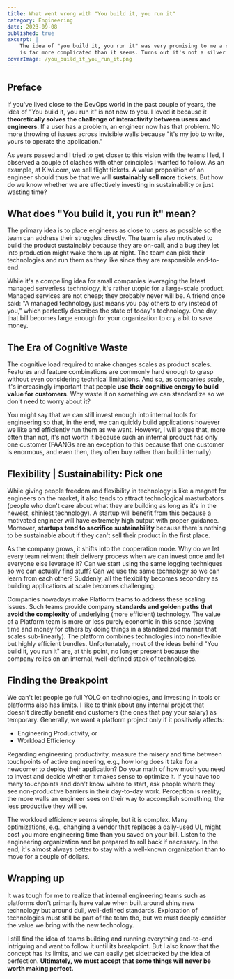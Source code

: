 ```yaml
---
title: What went wrong with "You build it, you run it" 
category: Engineering
date: 2023-09-08
published: true
excerpt: |
    The idea of "you build it, you run it" was very promising to me a couple of years ago. Unfortunately, its execution
    is far more complicated than it seems. Turns out it's not a silver bullet.
coverImage: /you_build_it_you_run_it.png
---
```


## Preface

If you've lived close to the DevOps world in the past couple of years, the idea of "You build it, you run it" is not new to you.
I loved it because it **theoretically solves the challenge of interactivity between users and engineers**. If a user has a problem,
an engineer now has that problem. No more throwing of issues across invisible walls because "it's my job to write, yours to operate the application."

As years passed and I tried to get closer to this vision with the teams I led, I observed a couple of clashes with other principles I wanted to follow.
As an example, at Kiwi.com, we sell flight tickets. A value proposition of an engineer should thus be that we will **sustainably sell more** tickets.
But how do we know whether we are effectively investing in sustainability or just wasting time? 

## What does "You build it, you run it" mean?

The primary idea is to place engineers as close to users as possible so the team can address their struggles directly.
The team is also motivated to build the product sustainably because they are on-call, and a bug they let into production might wake
them up at night. The team can pick their technologies and run them as they like since they are responsible end-to-end.

While it's a compelling idea for small companies leveraging the latest managed serverless technology, it's rather utopic for a large-scale product. Managed services are not cheap; they probably never will be. A friend once said: "A managed technology just means you pay others to cry instead of you," which perfectly describes the state of today's technology. One day, that bill becomes large enough for your organization to cry a bit to save money.

## The Era of Cognitive Waste

The cognitive load required to make changes scales as product scales. Features and feature combinations are commonly hard enough to grasp without even considering technical limitations. And so, as companies scale, it's increasingly important that people **use their cognitive energy to build value for customers**. Why waste it on something we can standardize so we don't need to worry about it?

You might say that we can still invest enough into internal tools for engineering so that, in the end, we can quickly build applications however we like and efficiently run them as we want. However, I will argue that, more often than not, it's not worth it because such an internal product has only one customer (FAANGs are an exception to this because that one customer is enormous, and even then, they often buy rather than build internally).

## Flexibility | Sustainability: Pick one

While giving people freedom and flexibility in technology is like a magnet for engineers on the market, it also tends to attract technological masturbators
(people who don't care about what they are building as long as it's in the newest, shiniest technology). A startup will benefit from this because a
motivated engineer will have extremely high output with proper guidance. Moreover, **startups tend to sacrifice sustainability** because there's nothing to be sustainable about if they can't sell their product in the first place.

As the company grows, it shifts into the cooperation mode. Why do we let every team reinvent their delivery process when we can invest once and let everyone else leverage it? Can we start using the same logging techniques so we can actually find stuff? Can we use the same technology so we can learn
from each other? Suddenly, all the flexibility becomes secondary as building applications at scale becomes challenging.

Companies nowadays make Platform teams to address these scaling issues. Such teams provide company **standards and golden paths that avoid the complexity** of underlying (more efficient) technology. The value of a Platform team is more or less purely economic in this sense (saving time and money for others by doing things in a standardized manner that scales sub-linearly). The platform combines technologies into non-flexible but highly efficient bundles. Unfortunately, most of the ideas behind "You build it, you run it" are, at this point, no longer present because the company relies on an internal, well-defined stack of technologies.

## Finding the Breakpoint

We can't let people go full YOLO on technologies, and investing in tools or platforms also has limits. I like to think about any internal project that doesn't directly benefit end customers (the ones that pay your salary) as temporary. Generally, we want a platform project only if it positively affects:
- Engineering Productivity, or
- Workload Efficiency

Regarding engineering productivity, measure the misery and time between touchpoints of active engineering, e.g., how long does it take for a newcomer to deploy their application? Do your math of how much you need to invest and decide whether it makes sense to optimize it. If you have too many touchpoints and don't know where to start, ask people where they see non-productive barriers in their day-to-day work. Perception is reality; the more walls an engineer sees on their way to accomplish something, the less productive they will be.

The workload efficiency seems simple, but it is complex. Many optimizations, e.g., changing a vendor that replaces a daily-used UI, might cost you more engineering time than you saved on your bill. Listen to the engineering organization and be prepared to roll back if necessary. In the end, it's almost always better to stay with a well-known organization than to move for a couple of dollars.

## Wrapping up

It was tough for me to realize that internal engineering teams such as platforms don't primarily have value when built around shiny new technology but around dull, well-defined standards. Exploration of technologies must still be part of the team tho, but we must deeply consider the value we bring with the new technology.

I still find the idea of teams building and running everything end-to-end intriguing and want to follow it until its breakpoint. But I also know that the concept has its limits, and we can easily get sidetracked by the idea of perfection. **Ultimately, we must accept that some things will never be worth making perfect.**
